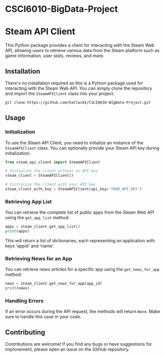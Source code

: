 # CSCI6010-BigData-Project

# Steam API Client

This Python package provides a client for interacting with the Steam Web API, allowing users to retrieve various data from the Steam platform such as game information, user stats, reviews, and more.

## Installation

There's no installation required as this is a Python package used for interacting with the Steam Web API. You can simply clone the repository and import the `SteamAPIClient` class into your project.

```bash
git clone https://github.com/hattackk/CSCI6010-BIgData-Project.git
```

## Usage

### Initialization

To use the Steam API Client, you need to initialize an instance of the `SteamAPIClient` class. You can optionally provide your Steam API key during initialization:

```python
from steam_api_client import SteamAPIClient

# Initialize the client without an API key
steam_client = SteamAPIClient()

# Initialize the client with your API key
steam_client_with_key = SteamAPIClient(api_key='YOUR_API_KEY')
```

### Retrieving App List

You can retrieve the complete list of public apps from the Steam Web API using the `get_app_list` method:

```python
apps = steam_client.get_app_list()
print(apps)
```

This will return a list of dictionaries, each representing an application with keys 'appid' and 'name'.

### Retrieving News for an App

You can retrieve news articles for a specific app using the `get_news_for_app` method:

```python
news = steam_client.get_news_for_app(app_id)
print(news)
```

### Handling Errors

If an error occurs during the API request, the methods will return `None`. Make sure to handle this case in your code.

## Contributing

Contributions are welcome! If you find any bugs or have suggestions for improvement, please open an issue on the GitHub repository.
